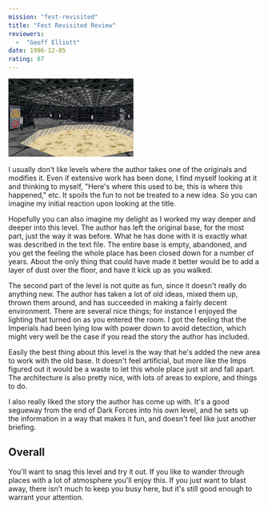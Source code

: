 ```yaml
---
mission: "fest-revisited"
title: "Fest Revisited Review"
reviewers: 
  -  "Geoff Elliott"
date: 1996-12-05
rating: 87
---
```


![Fest Revisited screenshot](./fest.png "The old facility has been given a new look, and new areas have been added to revive this old level.")

I usually don't like levels where the author takes one of the originals and modifies it. Even if extensive work has been done, I find myself looking at it and thinking to myself, "Here's where this used to be, this is where this happened," etc. It spoils the fun to not be treated to a new idea. So you can imagine my initial reaction upon looking at the title.

Hopefully you can also imagine my delight as I worked my way deeper and deeper into this level. The author has left the original base, for the most part, just the way it was before. What he has done with it is exactly what was described in the text file. The entire base is empty, abandoned, and you get the feeling the whole place has been closed down for a number of years. About the only thing that could have made it better would be to add a layer of dust over the floor, and have it kick up as you walked.

The second part of the level is not quite as fun, since it doesn't really do anything new. The author has taken a lot of old ideas, mixed them up, thrown them around, and has succeeded in making a fairly decent environment. There are several nice things; for instance I enjoyed the lighting that turned on as you entered the room. I got the feeling that the Imperials had been lying low with power down to avoid detection, which might very well be the case if you read the story the author has included.

Easily the best thing about this level is the way that he's added the new area to work with the old base. It doesn't feel artificial, but more like the Imps figured out it would be a waste to let this whole place just sit and fall apart. The architecture is also pretty nice, with lots of areas to explore, and things to do.

I also really liked the story the author has come up with. It's a good segueway from the end of Dark Forces into his own level, and he sets up the information in a way that makes it fun, and doesn't feel like just another briefing.

## Overall

You'll want to snag this level and try it out. If you like to wander through places with a lot of atmosphere you'll enjoy this. If you just want to blast away, there isn't much to keep you busy here, but it's still good enough to warrant your attention.

